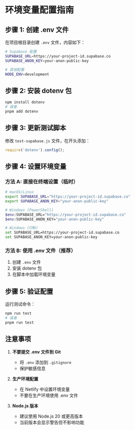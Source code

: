 # 环境变量配置指南

## 步骤 1: 创建 .env 文件

在项目根目录创建 `.env` 文件，内容如下：

```bash
# Supabase 配置
SUPABASE_URL=https://your-project-id.supabase.co
SUPABASE_ANON_KEY=your-anon-public-key

# 其他配置
NODE_ENV=development
```

## 步骤 2: 安装 dotenv 包

```bash
npm install dotenv
# 或者
pnpm add dotenv
```

## 步骤 3: 更新测试脚本

修改 `test-supabase.js` 文件，在开头添加：

```javascript
require('dotenv').config();
```

## 步骤 4: 设置环境变量

### 方法 A: 直接在终端设置（临时）

```bash
# macOS/Linux
export SUPABASE_URL="https://your-project-id.supabase.co"
export SUPABASE_ANON_KEY="your-anon-public-key"

# Windows (PowerShell)
$env:SUPABASE_URL="https://your-project-id.supabase.co"
$env:SUPABASE_ANON_KEY="your-anon-public-key"

# Windows (CMD)
set SUPABASE_URL=https://your-project-id.supabase.co
set SUPABASE_ANON_KEY=your-anon-public-key
```

### 方法 B: 使用 .env 文件（推荐）

1. 创建 `.env` 文件
2. 安装 dotenv 包
3. 在脚本中加载环境变量

## 步骤 5: 验证配置

运行测试命令：

```bash
npm run test
# 或者
pnpm run test
```

## 注意事项

1. **不要提交 .env 文件到 Git**
   - 将 `.env` 添加到 `.gitignore`
   - 保护敏感信息

2. **生产环境配置**
   - 在 Netlify 中设置环境变量
   - 不要在生产环境使用 .env 文件

3. **Node.js 版本**
   - 建议使用 Node.js 20 或更高版本
   - 当前版本会显示警告但不影响功能
